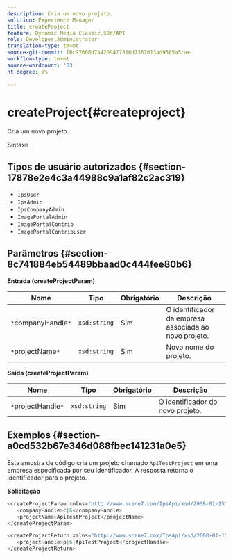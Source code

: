 ```yaml
---
description: Cria um novo projeto.
solution: Experience Manager
title: createProject
feature: Dynamic Media Classic,SDK/API
role: Developer,Administrator
translation-type: tm+mt
source-git-commit: f6c97606d7a4209427316d7367013ad9585a5cae
workflow-type: tm+mt
source-wordcount: '83'
ht-degree: 0%

---
```



# createProject{#createproject}

Cria um novo projeto.

Sintaxe

## Tipos de usuário autorizados {#section-17878e2e4c3a44988c9a1af82c2ac319}

* `IpsUser`
* `IpsAdmin`
* `IpsCompanyAdmin`
* `ImagePortalAdmin`
* `ImagePortalContrib`
* `ImagePortalContribUser`

## Parâmetros {#section-8c741884eb54489bbaad0c444fee80b6}

**Entrada (createProjectParam)**

| Nome | Tipo | Obrigatório | Descrição |
|---|---|---|---|
| `*`companyHandle`*` | `xsd:string` | Sim | O identificador da empresa associada ao novo projeto. |
| `*`projectName`*` | `xsd:string` | Sim | Novo nome do projeto. |

**Saída (createProjectParam)**

| Nome | Tipo | Obrigatório | Descrição |
|---|---|---|---|
| `*`projectHandle`*` | `xsd:string` | Sim | O identificador do novo projeto. |

## Exemplos {#section-a0cd532b67e346d088fbec141231a0e5}

Esta amostra de código cria um projeto chamado `ApiTestProject` em uma empresa especificada por seu identificador. A resposta retorna o identificador para o projeto.

**Solicitação**

```java
<createProjectParam xmlns="http://www.scene7.com/IpsApi/xsd/2008-01-15">
   <companyHandle>c|6</companyHandle>
   <projectName>ApiTestProject</projectName>
</createProjectParam>
```

```java
<createProjectReturn xmlns="http://www.scene7.com/IpsApi/xsd/2008-01-15">
   <projectHandle>p|6|ApiTestProject</projectHandle>
</createProjectReturn>
```

